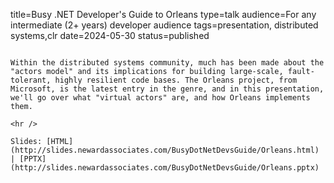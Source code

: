 title=Busy .NET Developer's Guide to Orleans
type=talk
audience=For any intermediate (2+ years) developer audience
tags=presentation, distributed systems,clr
date=2024-05-30
status=published
~~~~~~

Within the distributed systems community, much has been made about the "actors model" and its implications for building large-scale, fault-tolerant, highly resilient code bases. The Orleans project, from Microsoft, is the latest entry in the genre, and in this presentation, we'll go over what "virtual actors" are, and how Orleans implements them.
    
<hr />

Slides: [HTML](http://slides.newardassociates.com/BusyDotNetDevsGuide/Orleans.html) | [PPTX](http://slides.newardassociates.com/BusyDotNetDevsGuide/Orleans.pptx)
